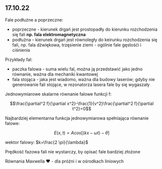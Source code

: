 ## 17.10.22

Fale podłużne a poprzeczne:

* poprzeczne - kierunek drgań jest prostopadły do kierunku rozchodzenia się fali **np. fala elektromagnetyczna**
* podłużna - kierunek drgań jest równoległy do keirunku rozchodzenia się fali, np. fala dźwiękowa, trzęsienie ziemi - ogólnie fale gęstośći i ciśnienia

Przykłady fal:

* paczka falowa - suma wielu fal, można ją przedstawić jako jedno równanie, ważna dla mechaniki kwantowej
* fala stojąca - jaka jest wiadomo, ważna dla budowy laserów; gdyby nie generowanie fali stojące, w rezonatorza lasera fale by się wygaszały

Jednowymiarowe skalarne równanie falowe funkcji f:

$$\frac{\partial^2 f}{\partial x^2}-\frac{1}{v^2}\frac{\partial^2 f}{\partial t^2}=0$$

Najbardziej elementarna funkcja jednowymiarowa spełniająca równanie falowe:

$$E(x,t) = A cos[(kx-\omega t)-\theta] $$

wektor falowy: $k=\frac{2 \pi}{\lambda}$

Prędkość fazowa fali nie wystarczy, by opisać fale bardziej złożone

Równania Maxwella :heart: - dla próżni i w ośrodkach liniowych